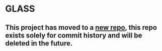 # GLASS

## This project has moved to a [new repo](https://github.com/kynex7510/GLASS), this repo exists solely for commit history and will be deleted in the future.
